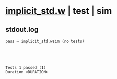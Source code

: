 # [implicit_std.w](../../../../examples/tests/valid/implicit_std.w) | test | sim

## stdout.log
```log
pass ─ implicit_std.wsim (no tests)
 




Tests 1 passed (1) 
Duration <DURATION>

```

